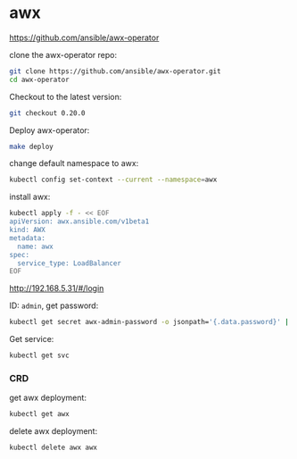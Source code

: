 # awx

https://github.com/ansible/awx-operator

clone the awx-operator repo:
```bash
git clone https://github.com/ansible/awx-operator.git
cd awx-operator
```

Checkout to the latest version:
```bash
git checkout 0.20.0
```

Deploy awx-operator:
```bash
make deploy
```

change default namespace to awx:
```bash
kubectl config set-context --current --namespace=awx
```

install awx:
```bash
kubectl apply -f - << EOF
apiVersion: awx.ansible.com/v1beta1
kind: AWX
metadata:
  name: awx
spec:
  service_type: LoadBalancer
EOF
```

http://192.168.5.31/#/login

ID: `admin`, get password:
```bash
kubectl get secret awx-admin-password -o jsonpath='{.data.password}' | base64 -d ; echo
```

Get service:
```bash
kubectl get svc
```

### CRD

get awx deployment:
```bash
kubectl get awx
```

delete awx deployment:
```bash
kubectl delete awx awx
```
